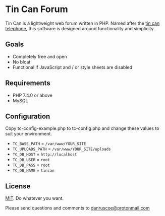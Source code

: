 # Tin Can Forum

Tin Can is a lightweight web forum written in PHP. Named after the
[tin can telephone](https://en.wikipedia.org/wiki/Tin_can_telephone),
this software is designed around functionality and simplicity.

## Goals

* Completely free and open
* No bloat
* Functional if JavaScript and / or style sheets are disabled

## Requirements

* PHP 7.4.0 or above
* MySQL

## Configuration

Copy tc-config-example.php to tc-config.php and change these values to suit your environment.

* `TC_BASE_PATH` = `/var/www/YOUR_SITE`
* `TC_UPLOADS_PATH` = `/var/www/YOUR_SITE/uploads`
* `TC_DB_HOST` = `http://localhost`
* `TC_DB_USER` = `root`
* `TC_DB_PASS` = `root`
* `TC_DB_NAME` = `tincan`

## License

[MIT](https://mit-license.org). Do whatever you want.

Please send questions and comments to danruscoe@protonmail.com
